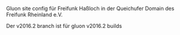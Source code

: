 Gluon site config für Freifunk Haßloch in der Queichufer Domain des Freifunk Rheinland e.V.

Der v2016.2 branch ist für gluon v2016.2 builds
